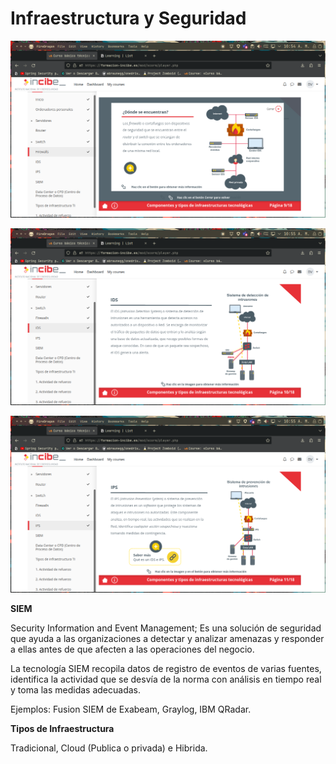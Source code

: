 # Infraestructura y Seguridad

![Untitled](Learning%20Notion/Infraestructura%20y%20Seguridad%20e45ea79c4d7b4ccf926bf4f6f17d3fbc/Untitled.png)

![Untitled](Learning%20Notion/Infraestructura%20y%20Seguridad%20e45ea79c4d7b4ccf926bf4f6f17d3fbc/Untitled%201.png)

![Untitled](Learning%20Notion/Infraestructura%20y%20Seguridad%20e45ea79c4d7b4ccf926bf4f6f17d3fbc/Untitled%202.png)

********SIEM********

Security Information and Event Management; Es una solución de seguridad que ayuda a las organizaciones a detectar y analizar amenazas y responder a ellas antes de que afecten a las operaciones del negocio.

La tecnología SIEM recopila datos de registro de eventos de varias fuentes, identifica la actividad que se desvía de la norma con análisis en tiempo real y toma las medidas adecuadas.

Ejemplos: Fusion SIEM de Exabeam, Graylog, IBM QRadar.

************************************************Tipos de Infraestructura************************************************

Tradicional, Cloud (Publica o privada) e Hibrida.